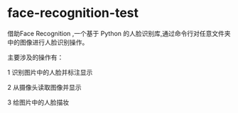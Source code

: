 # face-recognition-test
借助Face Recognition ,一个基于 Python 的人脸识别库,通过命令行对任意文件夹中的图像进行人脸识别操作。

主要涉及的操作有：

1 识别图片中的人脸并标注显示

2 从摄像头读取图像并显示

3 给图片中的人脸描妆
